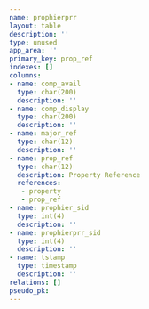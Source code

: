 ```yaml
---
name: prophierprr
layout: table
description: ''
type: unused
app_area: ''
primary_key: prop_ref
indexes: []
columns:
- name: comp_avail
  type: char(200)
  description: ''
- name: comp_display
  type: char(200)
  description: ''
- name: major_ref
  type: char(12)
  description: ''
- name: prop_ref
  type: char(12)
  description: Property Reference
  references:
   - property
   - prop_ref
- name: prophier_sid
  type: int(4)
  description: ''
- name: prophierprr_sid
  type: int(4)
  description: ''
- name: tstamp
  type: timestamp
  description: ''
relations: []
pseudo_pk: 
---
```


